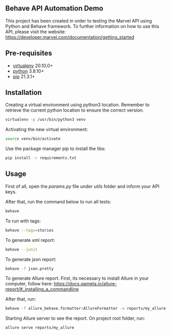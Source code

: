 ## Behave API Automation Demo

This project has been created in order to testing the Marvel API using Python and Behave framework. To further information on how to use this API, please visit the website: https://developer.marvel.com/documentation/getting_started 

## Pre-requisites
- [virtualenv](https://docs.python.org/3.8/library/venv.html) 20.10.0+
- [python](https://www.python.org/downloads/release/python-3810/) 3.8.10+
- [pip](https://pypi.org/project/pip/) 21.3.1+

## Installation

Creating a virtual environment using python3 location. Remember to retrieve the current python location to ensure the correct version.

```bash
virtualenv -p /usr/bin/python3 venv
```

Activating the new virtual environment:

```bash
source venv/bin/activate
```

Use the package manager pip to install the libs:

```bash
pip install -r requirements.txt
```

## Usage

First of all, open the *params.py* file under *utils* folder and inform your API keys.

After that, run the command below to run all tests:


```bash
behave
```

To run with tags:


```bash
behave --tags=stories
```
To generate xml report:


```bash
behave --junit
```

To generate json report:


```bash
behave -f json.pretty
```

To generate Allure report. First, its necessary to install Allure in your computer, follow here: https://docs.qameta.io/allure-report/#_installing_a_commandline

After that, run:

```bash
behave -f allure_behave.formatter:AllureFormatter -o reports/my_allure
```

Starting Allure server to see the report. On project root folder, run:


```bash
allure serve reports/my_allure
```
